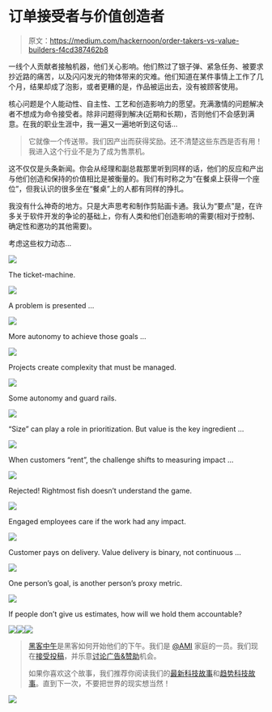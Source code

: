 # 订单接受者与价值创造者

> 原文：<https://medium.com/hackernoon/order-takers-vs-value-builders-f4cd387462b8>

一线个人贡献者接触机器，他们关心影响。他们熬过了银子弹、紧急任务、被要求抄近路的痛苦，以及闪闪发光的物体带来的灾难。他们知道在某件事情上工作了几个月，结果却成了泡影，或者更糟的是，作品被运出去，没有被顾客使用。

核心问题是个人能动性、自主性、工艺和创造影响力的愿望。充满激情的问题解决者不想成为命令接受者。除非问题得到解决(近期和长期)，否则他们不会感到满意。在我的职业生涯中，我一遍又一遍地听到这句话…

> 它就像一个传送带。我们因产出而获得奖励。还不清楚这些东西是否有用！我进入这个行业不是为了成为售票机。

这不仅仅是头条新闻。你会从经理和副总裁那里听到同样的话，他们的反应和产出与他们创造和保持的价值相比是被衡量的。我们有时称之为“在餐桌上获得一个座位”，但我认识的很多坐在“餐桌”上的人都有同样的挣扎。

我没有什么神奇的地方。只是大声思考和制作剪贴画卡通。我认为“要点”是，在许多关于软件开发的争论的基础上，你有人类和他们创造影响的需要(相对于控制、确定性和邀功的其他需要)。

考虑这些权力动态…

![](img/1c340e6f30c82b90354b8b91abbddc2a.png)

The ticket-machine.

![](img/331287ea5799652c89aafee4ab1e2ea1.png)

A problem is presented …

![](img/7368159d7bf3bce8bff6441f3fd5406a.png)

More autonomy to achieve those goals …

![](img/ac2a6a680f7af14692e666d4ec18570d.png)

Projects create complexity that must be managed.

![](img/66eaadfdb27f0dd8076fe567338c97d6.png)

Some autonomy and guard rails.

![](img/a3c2f7546af2fc263cba8854441b1037.png)

“Size” can play a role in prioritization. But value is the key ingredient …

![](img/8036d85e84111f53c483dbaaabac4142.png)

When customers “rent”, the challenge shifts to measuring impact …

![](img/7353e931088b308ecfc6ccffee7f37f1.png)

Rejected! Rightmost fish doesn’t understand the game.

![](img/088a94ec84cb0a82eb1966d688d66787.png)

Engaged employees care if the work had any impact.

![](img/ad7d4ba182caeeff3b0e8d7f4ebd788c.png)

Customer pays on delivery. Value delivery is binary, not continuous …

![](img/4bef73cd3785cbf6530965b36c0c6298.png)

One person’s goal, is another person’s proxy metric.

![](img/e77beef488acf22f3d926c820280cac8.png)

If people don’t give us estimates, how will we hold them accountable?

[![](img/50ef4044ecd4e250b5d50f368b775d38.png)](http://bit.ly/HackernoonFB)[![](img/979d9a46439d5aebbdcdca574e21dc81.png)](https://goo.gl/k7XYbx)[![](img/2930ba6bd2c12218fdbbf7e02c8746ff.png)](https://goo.gl/4ofytp)

> [黑客中午](http://bit.ly/Hackernoon)是黑客如何开始他们的下午。我们是 [@AMI](http://bit.ly/atAMIatAMI) 家庭的一员。我们现在[接受投稿](http://bit.ly/hackernoonsubmission)，并乐意[讨论广告&赞助](mailto:partners@amipublications.com)机会。
> 
> 如果你喜欢这个故事，我们推荐你阅读我们的[最新科技故事](http://bit.ly/hackernoonlatestt)和[趋势科技故事](https://hackernoon.com/trending)。直到下一次，不要把世界的现实想当然！

![](img/be0ca55ba73a573dce11effb2ee80d56.png)